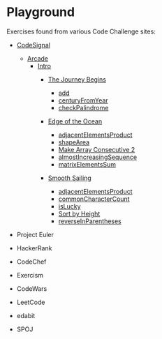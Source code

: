 # Playground
Exercises found from various Code Challenge sites:

* [CodeSignal](https://github.com/dacodekid/playground/tree/main/python/codesignal)
  * [Arcade](https://github.com/dacodekid/playground/tree/main/python/codesignal/arcade)
    * [Intro](https://github.com/dacodekid/playground/tree/main/python/codesignal/arcade/intro)
      * [The Journey Begins](https://github.com/dacodekid/playground/tree/main/python/codesignal/arcade/intro/the_journey_begins)
        * [add](https://github.com/dacodekid/playground/tree/main/python/codesignal/arcade/intro/the_journey_begins/add)
        * [centuryFromYear](https://github.com/dacodekid/playground/tree/main/python/codesignal/arcade/intro/the_journey_begins/century_from_year)
        * [checkPalindrome](https://github.com/dacodekid/playground/tree/main/python/codesignal/arcade/intro/the_journey_begins/check_palindrome)

      * [Edge of the Ocean](https://github.com/dacodekid/playground/tree/main/python/codesignal/arcade/intro/edge_of_the_ocean)
        * [adjacentElementsProduct](https://github.com/dacodekid/playground/tree/main/python/codesignal/arcade/intro/edge_of_the_ocean/adjacent_elements_product)
        * [shapeArea](https://github.com/dacodekid/playground/tree/main/python/codesignal/arcade/intro/edge_of_the_ocean/python/shape_area)
        * [Make Array Consecutive 2](https://github.com/dacodekid/playground/tree/main/python/codesignal/arcade/intro/edge_of_the_ocean/python/make_array_consecutive)
        * [almostIncreasingSequence](https://github.com/dacodekid/playground/tree/main/python/codesignal/arcade/intro/edge_of_the_ocean/python/almost_increasing_sequence)
        * [matrixElementsSum](https://github.com/dacodekid/playground/tree/main/python/codesignal/arcade/intro/edge_of_the_ocean/python/matrix_elements_sum)

      * [Smooth Sailing](https://github.com/dacodekid/playground/tree/main/python/codesignal/arcade/intro/smooth_sailing)
        * [adjacentElementsProduct](https://github.com/dacodekid/playground/tree/main/python/codesignal/arcade/intro/smooth_sailing/all_ongest_strings)
        * [commonCharacterCount](https://github.com/dacodekid/playground/tree/main/python/codesignal/arcade/intro/smooth_sailing/common_character_count)
        * [isLucky](https://github.com/dacodekid/playground/tree/main/python/codesignal/arcade/intro/smooth_sailing/is_lucky)
        * [Sort by Height](https://github.com/dacodekid/playground/tree/main/python/codesignal/arcade/intro/smooth_sailing/sort_by_eight)
        * [reverseInParentheses](https://github.com/dacodekid/playground/tree/main/python/codesignal/arcade/intro/smooth_sailing/reverse_in_parentheses)

* Project Euler
* HackerRank
* CodeChef
* Exercism
* CodeWars
* LeetCode
* edabit
* SPOJ
